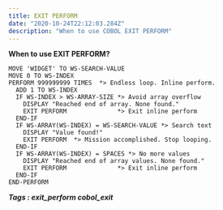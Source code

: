 ```yaml
---
title: EXIT PERFORM
date: "2020-10-24T22:12:03.284Z"
description: "When to use COBOL EXIT PERFORM"
---
```



**When to use EXIT PERFORM?**

    MOVE 'WIDGET' TO WS-SEARCH-VALUE  
    MOVE 0 TO WS-INDEX  
    PERFORM 999999999 TIMES  *> Endless loop. Inline perform.
      ADD 1 TO WS-INDEX  
      IF WS-INDEX > WS-ARRAY-SIZE *> Avoid array overflow  
        DISPLAY "Reached end of array. None found."  
        EXIT PERFORM              *> Exit inline perform  
      END-IF  
      IF WS-ARRAY(WS-INDEX) = WS-SEARCH-VALUE *> Search text  
        DISPLAY "Value found!"  
        EXIT PERFORM  *> Mission accomplished. Stop looping.
      END-IF  
      IF WS-ARRAY(WS-INDEX) = SPACES *> No more values  
        DISPLAY "Reached end of array values. None found."  
        EXIT PERFORM              *> Exit inline perform  
      END-IF  
    END-PERFORM  

***Tags : exit_perform cobol_exit***

